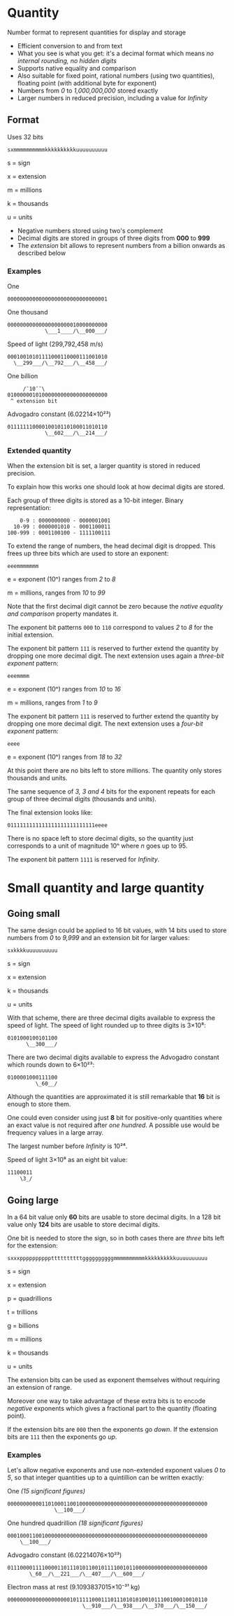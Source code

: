 # Quantity
Number format to represent quantities for display and storage

* Efficient conversion to and from text
* What you see is what you get: it's a decimal format which means _no internal rounding, no hidden digits_
* Supports native equality and comparison
* Also suitable for fixed point, rational numbers (using two quantities), floating point (with additional byte for exponent)
* Numbers from _0_ to _1,000,000,000_ stored exactly
* Larger numbers in reduced precision, including a value for _Infinity_

## Format

Uses 32 bits

~~~
sxmmmmmmmmmmkkkkkkkkkkuuuuuuuuuu
~~~

s
  = sign

x
  = extension

m
  = millions

k
  = thousands

u
  = units

* Negative numbers stored using two's complement
* Decimal digits are stored in groups of three digits from **000** to **999**
* The _extension_ bit allows to represent numbers from a billion onwards as described below

### Examples

One
~~~
00000000000000000000000000000001
~~~

One thousand
~~~
00000000000000000000010000000000
            \___1____/\__000___/
~~~

Speed of light (299,792,458 m/s)
~~~
00010010101111000110000111001010
  \__299___/\__792___/\__458___/
~~~

One billion
~~~
     /¯10¯¯\
01000000101000000000000000000000
 ^ extension bit
~~~

Advogadro constant (6.02214×10²³)
~~~
01111111000010010110100011010110
            \__602___/\__214___/
~~~

### Extended quantity

When the extension bit is set, a larger quantity is stored in reduced precision.

To explain how this works one should look at how decimal digits are stored.

Each group of three digits is stored as a 10-bit integer. Binary representation:

~~~
    0-9 : 0000000000 - 0000001001
  10-99 : 0000001010 - 0001100011
100-999 : 0001100100 - 1111100111
~~~

To extend the range of numbers, the head decimal digit is dropped. This frees up three bits which are used to store an exponent:

~~~
eeemmmmmmm
~~~

e
  = exponent (10ⁿ) ranges from _2_ to _8_

m
  = millions, ranges from _10_ to _99_

Note that the first decimal digit cannot be zero because the _native equality and comparison_ property mandates it.

The exponent bit patterns `000` to `110` correspond to values _2_ to _8_ for the initial extension.

The exponent bit pattern `111` is reserved to further extend the quantity by dropping one more decimal digit.
The next extension uses again a _three-bit exponent_ pattern:

~~~
eeemmmm
~~~

e
  = exponent (10ⁿ) ranges from _10_ to _16_

m
  = millions, ranges from _1_ to _9_

The exponent bit pattern `111` is reserved to further extend the quantity by dropping one more decimal digit.
The next extension uses a _four-bit exponent_ pattern:

~~~
eeee
~~~

e
  = exponent (10ⁿ) ranges from _18_ to _32_

At this point there are no bits left to store millions. The quantity only stores thousands and units.

The same sequence of _3, 3 and 4_ bits for the exponent repeats for each group of three decimal digits (thousands and units).

The final extension looks like:

~~~
0111111111111111111111111111eeee
~~~

There is no space left to store decimal digits, so the quantity just corresponds to a unit of magnitude 10ⁿ where _n_ goes up to 95.

The exponent bit pattern `1111` is reserved for _Infinity_.

# Small quantity and large quantity

## Going small

The same design could be applied to 16 bit values, with 14 bits used to store numbers from _0_ to _9,999_ and an extension bit for larger values:

~~~
sxkkkkuuuuuuuuuu
~~~

s
  = sign

x
  = extension

k
  = thousands

u
  = units

With that scheme, there are three decimal digits available to express the speed of light. The speed of light rounded up to three digits is 3×10⁸:

~~~
0101000100101100
      \__300___/
~~~

There are two decimal digits available to express the Advogadro constant which rounds down to 6×10²³:

~~~
0100001000111100
         \_60__/
~~~

Although the quantities are approximated it is still remarkable that **16** bit is enough to store them.

One could even consider using just **8** bit for positive-only quantities where an exact value is not required after _one hundred_.
A possible use would be frequency values in a large array.

The largest number before _Infinity_ is 10²⁴.

Speed of light 3×10⁸ as an eight bit value:

~~~
11100011
    \3_/
~~~

## Going large

In a 64 bit value only **60** bits are usable to store decimal digits. In a 128 bit value only **124** bits are usable to store decimal digits.

One bit is needed to store the sign, so in both cases there are _three_ bits left for the extension:

~~~
sxxxppppppppppttttttttttggggggggggmmmmmmmmmmkkkkkkkkkkuuuuuuuuuu
~~~

s
  = sign
  
x
  = extension

p
  = quadrillions

t
  = trillions

g
  = billions

m
  = millions

k
  = thousands

u
  = units

The extension bits can be used as exponent themselves without requiring an extension of range.

Moreover one way to take advantage of these extra bits is to encode _negative_ exponents which gives a fractional part to the quantity (floating point).

If the extension bits are `000` then the exponents go _down_. If the extension bits are `111` then the exponents go _up_.

### Examples

Let's allow negative exponents and use non-extended exponent values _0_ to _5_, so that integer quantities up to a quintillion can be written exactly:

One _(15 significant figures)_
~~~
0000000000011010001100100000000000000000000000000000000000000000
               \__100___/
~~~

One hundred quadrillion _(18 significant figures)_
~~~
0001000110010000000000000000000000000000000000000000000000000000
    \__100___/
~~~

Advogadro constant (6.02214076×10²³)
~~~
0111000011110000110111010110010111100101100000000000000000000000
       \_60__/\__221___/\__407___/\__600___/
~~~

Electron mass at rest (9.1093837015×10⁻³¹ kg)
~~~
0000000000000000000010111110001110111010101001011100100010010110
                        \__910___/\__938___/\__370___/\__150___/
~~~

